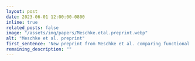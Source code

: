 ```yaml
---
layout: post
date: 2023-06-01 12:00:00-0800
inline: true
related_posts: false
image: "/assets/img/papers/Meschke.etal.preprint.webp"
alt: "Meschke et al. preprint"
first_sentence: 'New preprint from Meschke et al. comparing functional connectivity and model connectivity methods, titled "Model connectivity: leveraging the power of encoding models".'
remaining_description: ""
---
```

